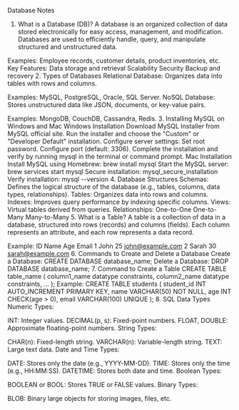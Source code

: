 Database Notes
1. What is a Database (DB)?
A database is an organized collection of data stored electronically for easy access, management, and modification. Databases are used to efficiently handle, query, and manipulate structured and unstructured data.

Examples: Employee records, customer details, product inventories, etc.
Key Features:
Data storage and retrieval
Scalability
Security
Backup and recovery
2. Types of Databases
Relational Database: Organizes data into tables with rows and columns.

Examples: MySQL, PostgreSQL, Oracle, SQL Server.
NoSQL Database: Stores unstructured data like JSON, documents, or key-value pairs.

Examples: MongoDB, CouchDB, Cassandra, Redis.
3. Installing MySQL on Windows and Mac
Windows Installation
Download MySQL Installer from MySQL official site.
Run the installer and choose the "Custom" or "Developer Default" installation.
Configure server settings:
Set root password.
Configure port (default: 3306).
Complete the installation and verify by running mysql in the terminal or command prompt.
Mac Installation
Install MySQL using Homebrew:
brew install mysql
Start the MySQL server:
brew services start mysql
Secure installation:
mysql_secure_installation
Verify installation:
mysql --version
4. Database Structures
Schemas: Defines the logical structure of the database (e.g., tables, columns, data types, relationships).
Tables: Organizes data into rows and columns.
Indexes: Improves query performance by indexing specific columns.
Views: Virtual tables derived from queries.
Relationships:
One-to-One
One-to-Many
Many-to-Many
5. What is a Table?
A table is a collection of data in a database, structured into rows (records) and columns (fields). Each column represents an attribute, and each row represents a data record.

Example:
ID	Name	Age	Email
1	John	25	john@example.com
2	Sarah	30	sarah@example.com
6. Commands to Create and Delete a Database
Create a Database:
CREATE DATABASE database_name;
Delete a Database:
DROP DATABASE database_name;
7. Command to Create a Table
CREATE TABLE table_name (
    column1_name datatype constraints,
    column2_name datatype constraints,
    ...
);
Example:
CREATE TABLE students (
    student_id INT AUTO_INCREMENT PRIMARY KEY,
    name VARCHAR(50) NOT NULL,
    age INT CHECK(age > 0),
    email VARCHAR(100) UNIQUE
);
8. SQL Data Types
Numeric Types:

INT: Integer values.
DECIMAL(p, s): Fixed-point numbers.
FLOAT, DOUBLE: Approximate floating-point numbers.
String Types:

CHAR(n): Fixed-length string.
VARCHAR(n): Variable-length string.
TEXT: Large text data.
Date and Time Types:

DATE: Stores only the date (e.g., YYYY-MM-DD).
TIME: Stores only the time (e.g., HH:MM:SS).
DATETIME: Stores both date and time.
Boolean Types:

BOOLEAN or BOOL: Stores TRUE or FALSE values.
Binary Types:

BLOB: Binary large objects for storing images, files, etc.